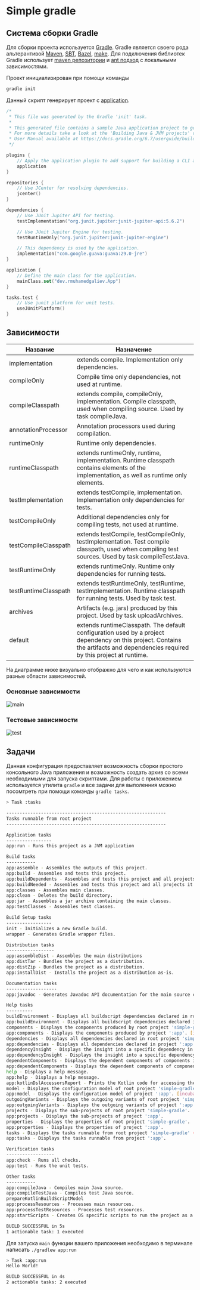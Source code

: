 # Simple gradle

## Система сборки Gradle


Для сборки проекта используется [Gradle](gradle.org). Gradle является своего рода альтерантивой [Maven](http://maven.apache.org), [SBT](https://www.scala-sbt.org), [Bazel](https://bazel.build), [make](https://www.gnu.org/software/make/manual/make.html). Для подключения библиотек Gradle использует [maven репозитории](https://docs.gradle.org/current/userguide/dependency_management_for_java_projects.html) и [ant подход](https://docs.gradle.org/current/userguide/declaring_dependencies.html) с локальными зависимостями.  

Проект инициализирован при помощи команды 

```bash
gradle init
```

Данный скрипт генерирует проект с [application](https://docs.gradle.org/current/userguide/application_plugin.html).

```kotlin
/*
 * This file was generated by the Gradle 'init' task.
 *
 * This generated file contains a sample Java application project to get you started.
 * For more details take a look at the 'Building Java & JVM projects' chapter in the Gradle
 * User Manual available at https://docs.gradle.org/6.7/userguide/building_java_projects.html
 */

plugins {
    // Apply the application plugin to add support for building a CLI application in Java.
    application
}

repositories {
    // Use JCenter for resolving dependencies.
    jcenter()
}

dependencies {
    // Use JUnit Jupiter API for testing.
    testImplementation("org.junit.jupiter:junit-jupiter-api:5.6.2")

    // Use JUnit Jupiter Engine for testing.
    testRuntimeOnly("org.junit.jupiter:junit-jupiter-engine")

    // This dependency is used by the application.
    implementation("com.google.guava:guava:29.0-jre")
}

application {
    // Define the main class for the application.
    mainClass.set("dev.rmuhamedgaliev.App")
}

tasks.test {
    // Use junit platform for unit tests.
    useJUnitPlatform()
}
```

## Зависимости

| Название | Назначение | 
|---|---|
| implementation | extends compile. Implementation only dependencies. |
| compileOnly | Compile time only dependencies, not used at runtime. |
| compileClasspath | extends compile, compileOnly, implementation. Compile classpath, used when compiling source. Used by task compileJava. |
| annotationProcessor | Annotation processors used during compilation. |
| runtimeOnly | Runtime only dependencies. |
| runtimeClasspath | extends runtimeOnly, runtime, implementation. Runtime classpath contains elements of the implementation, as well as runtime only elements. |
| testImplementation | extends testCompile, implementation. Implementation only dependencies for tests. |
| testCompileOnly | Additional dependencies only for compiling tests, not used at runtime. |
| testCompileClasspath | extends testCompile, testCompileOnly, testImplementation. Test compile classpath, used when compiling test sources. Used by task compileTestJava. |
| testRuntimeOnly | extends runtimeOnly. Runtime only dependencies for running tests. |
| testRuntimeClasspath | extends testRuntimeOnly, testRuntime, testImplementation. Runtime classpath for running tests. Used by task test. |
| archives | Artifacts (e.g. jars) produced by this project. Used by task uploadArchives. |
| default | extends runtimeClasspath. The default configuration used by a project dependency on this project. Contains the artifacts and dependencies required by this project at runtime. |

На диаграмме ниже визуально отображно для чего и как используются разные области зависимостей.

### Основные зависимости

![main](https://docs.gradle.org/current/userguide/img/java-main-configurations.png) 

### Тестовые зависимости

![test](https://docs.gradle.org/current/userguide/img/java-test-configurations.png)

## Задачи

Данная конфигурация предоставляет возможность сборки простого консольного Java приложения и возможность создать архив со всеми необходимыми для запуска скриптами. 
Для работы с приложением используется утилита `gradle` и все задачи для выполенния можно посомтреть при помощи команды `gradle tasks`.

```bash
> Task :tasks

------------------------------------------------------------
Tasks runnable from root project
------------------------------------------------------------

Application tasks
-----------------
app:run - Runs this project as a JVM application

Build tasks
-----------
app:assemble - Assembles the outputs of this project.
app:build - Assembles and tests this project.
app:buildDependents - Assembles and tests this project and all projects that depend on it.
app:buildNeeded - Assembles and tests this project and all projects it depends on.
app:classes - Assembles main classes.
app:clean - Deletes the build directory.
app:jar - Assembles a jar archive containing the main classes.
app:testClasses - Assembles test classes.

Build Setup tasks
-----------------
init - Initializes a new Gradle build.
wrapper - Generates Gradle wrapper files.

Distribution tasks
------------------
app:assembleDist - Assembles the main distributions
app:distTar - Bundles the project as a distribution.
app:distZip - Bundles the project as a distribution.
app:installDist - Installs the project as a distribution as-is.

Documentation tasks
-------------------
app:javadoc - Generates Javadoc API documentation for the main source code.

Help tasks
----------
buildEnvironment - Displays all buildscript dependencies declared in root project 'simple-gradle'.
app:buildEnvironment - Displays all buildscript dependencies declared in project ':app'.
components - Displays the components produced by root project 'simple-gradle'. [incubating]
app:components - Displays the components produced by project ':app'. [incubating]
dependencies - Displays all dependencies declared in root project 'simple-gradle'.
app:dependencies - Displays all dependencies declared in project ':app'.
dependencyInsight - Displays the insight into a specific dependency in root project 'simple-gradle'.
app:dependencyInsight - Displays the insight into a specific dependency in project ':app'.
dependentComponents - Displays the dependent components of components in root project 'simple-gradle'. [incubating]
app:dependentComponents - Displays the dependent components of components in project ':app'. [incubating]
help - Displays a help message.
app:help - Displays a help message.
app:kotlinDslAccessorsReport - Prints the Kotlin code for accessing the currently available project extensions and conventions.
model - Displays the configuration model of root project 'simple-gradle'. [incubating]
app:model - Displays the configuration model of project ':app'. [incubating]
outgoingVariants - Displays the outgoing variants of root project 'simple-gradle'.
app:outgoingVariants - Displays the outgoing variants of project ':app'.
projects - Displays the sub-projects of root project 'simple-gradle'.
app:projects - Displays the sub-projects of project ':app'.
properties - Displays the properties of root project 'simple-gradle'.
app:properties - Displays the properties of project ':app'.
tasks - Displays the tasks runnable from root project 'simple-gradle' (some of the displayed tasks may belong to subprojects).
app:tasks - Displays the tasks runnable from project ':app'.

Verification tasks
------------------
app:check - Runs all checks.
app:test - Runs the unit tests.

Other tasks
-----------
app:compileJava - Compiles main Java source.
app:compileTestJava - Compiles test Java source.
prepareKotlinBuildScriptModel
app:processResources - Processes main resources.
app:processTestResources - Processes test resources.
app:startScripts - Creates OS specific scripts to run the project as a JVM application.

BUILD SUCCESSFUL in 5s
1 actionable task: 1 executed
```

Для запуска `main` функции вашего приложения необходимо в терминале написать `./gradlew app:run`

```bash
> Task :app:run
Hello World!

BUILD SUCCESSFUL in 4s
2 actionable tasks: 2 executed
```